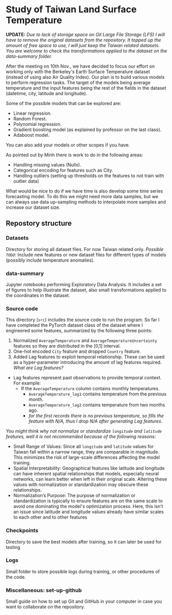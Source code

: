 # Study of Taiwan Land Surface Temperature

**UPDATE:** *Due to lack of storage space on Git Large File Storage (LFS) I will have to remove the original datasets from the repository. It topped up the amount of free space to use, I will just keep the Taiwan related datasets. You are welcome to check the transformations applied to the dataset on the data-summary folder.*

After the meeting on 10th Nov., we have decided to focus our effort on working only with the Berkeley's Earth Surface Temperature dataset (instead of using also Air Quality Index). Our plan is to build various models to perform regression tasks. The target of the models being average temperature and the input features being the rest of the fields in the dataset (datetime, city, latitude and longitude).

Some of the possible models that can be explored are:
- Linear regression.
- Random Forest.
- Polynomial regression.
- Gradient boosting model (as explained by professor on the last class).
- Adaboost model.

You can also add your models or other scopes if you have.

As pointed out by Minh there is work to do in the following areas:
- Handling missing values (Nulls).
- Categorical encoding for features such as City.
- Handling outliers (setting up thresholds on the features to not train with outlier data)

What would be nice to do if we have time is also develop some time series forecasting model. To do this we might need more data samples, but we can always use data up-sampling methods to interpolate more samples and increase our dataset size. 

## Repostory structure
### Datasets
Directory for storing all dataset files. For now Taiwan related only. 
*Possible `TODO`*: Include new features or new dataset files for different types of models (possibly include temperature anomalies).

### data-summary
Jupyter notebooks performing Exploratory Data Analysis. It includes a set of figures to help illustrate the dataset, also small transformations applied to the coordinates in the dataset.

### Source code
This directory (`src`) includes the source code to run the program. So far I have completed the PyTorch dataset class of the dataset where I engineered some features, summarized by the following three points:
1. Normalized `AverageTemperature` and `AverageTemperatureUncertainty` features so they are distributed in the [0,1] interval.
2. One-hot encoded `City` feature and dropped `Country` feature.
3. Added Lag features to exploit temporal relationship. These can be used as a hyper-parameter introducing the amount of lag features required. *What are Lag features?*
  - Lag features represent past observations to provide temporal context. For example:
    - If the `AverageTemperature` column contains monthly temperatures.
      - `AverageTemperature_lag1` contains temperature from the previous month.
      - `AverageTemperature_lag2` contains temperature from two months ago.
      - *for the first records there is no previous temperature, so fills the feature with N/A, thus I drop N/A after generating Lag features*.


*You might think why not normalize or standardize `longitude` and `latitude` features, well it is not recommended because of the following reasons:*
- Small Range of Values: Since all `longitude` and `latitude` values for Taiwan fall within a narrow range, they are comparable in magnitude. This minimizes the risk of large-scale differences affecting the model training.
- Spatial Interpretability: Geographical features like latitude and longitude can have inherent spatial relationships that models, especially neural networks, can learn better when left in their original scale. Altering these values with normalization or standardization may obscure these relationships.
- Normalization’s Purpose: The purpose of normalization or standardization is typically to ensure features are on the same scale to avoid one dominating the model's optimization process. Here, this isn’t an issue since latitude and longitude values already have similar scales to each other and to other features


### Checkpoints
Directory to save the best models after training, so it can later be used for testing

### Logs
Small folder to store possible logs during training, or other procedures of the code.

### Miscellaneous: set-up-github 
Small guide on how to set up Git and GitHub in your computer in case you want to collaborate on the repository.